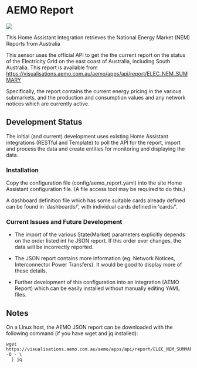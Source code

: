 # AEMO Report

<img src="national-energy-network.png">

This Home Assistant Integration retrieves the National Energy Market (NEM)
Reports from Australia

This sensor uses the official API to get the the current report on the status of the
Electricity Grid on the east coast of Australia, including South Australia. This report is available from https://visualisations.aemo.com.au/aemo/apps/api/report/ELEC_NEM_SUMMARY

Specifically, the report contains the current energy pricing in the various submarkets, and the production and consumption values and any network notices which are currently active.

## Development Status
The initial (and current) development uses existing Home Assistant integrations
(RESTful and Template) to poll the API for the report, import and process the
data and create entities for monitoring and displaying the data.

### Installation
Copy the configuration file (config/aemo_report.yaml) into the site Home Assistant
configuration file. (A file access tool may be required to do this.)

A dashboard definition file which has some suitable cards already defined can be
found in 'dashboards/', with individual cards defined in 'cards/'.

### Current Issues and Future Development

- The import of the various State(Market) parameters explicitly depends on the
  order listed int he JSON report. If this order ever changes, the data will be
  incorrectly reported.

- The JSON report contains more information (eg. Network Notices, Interconnector
  Power Transfers). It would be good to display more of these details.

- Further development of this configuration into an integration (AEMO Report)
  which can be easily installed without manually editing YAML files.

## Notes

On a Linux host, the AEMO JSON report can be downloaded with the following
command (if you have wget and jq installed):

    wget https://visualisations.aemo.com.au/aemo/apps/api/report/ELEC_NEM_SUMMARY -O - \
      | jq
